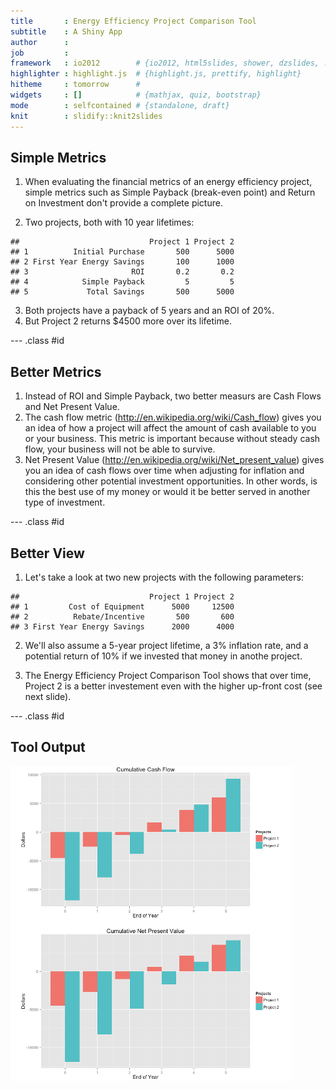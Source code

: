 ```yaml
---
title       : Energy Efficiency Project Comparison Tool
subtitle    : A Shiny App
author      : 
job         : 
framework   : io2012        # {io2012, html5slides, shower, dzslides, ...}
highlighter : highlight.js  # {highlight.js, prettify, highlight}
hitheme     : tomorrow      # 
widgets     : []            # {mathjax, quiz, bootstrap}
mode        : selfcontained # {standalone, draft}
knit        : slidify::knit2slides
---
```


## Simple Metrics

1. When evaluating the financial metrics of an energy efficiency project, simple metrics such as Simple Payback (break-even point) and Return on Investment don't provide a complete picture.

2. Two projects, both with 10 year lifetimes:


```
##                             Project 1 Project 2
## 1          Initial Purchase       500      5000
## 2 First Year Energy Savings       100      1000
## 3                       ROI       0.2       0.2
## 4            Simple Payback         5         5
## 5             Total Savings       500      5000
```


3. Both projects have a payback of 5 years and an ROI of 20%.
4. But Project 2 returns $4500 more over its lifetime.

--- .class #id 

## Better Metrics

1. Instead of ROI and Simple Payback, two better measurs are Cash Flows and Net Present Value.
2. The cash flow metric (http://en.wikipedia.org/wiki/Cash_flow) gives you an idea of how a project will affect the amount of cash available to you or your business. This metric is important because without steady cash flow, your business will not be able to survive.
3. Net Present Value (http://en.wikipedia.org/wiki/Net_present_value) gives you an idea of cash flows over time when adjusting for inflation and considering other potential investment opportunities. In other words, is this the best use of my money or would it be better served in another type of investment.


--- .class #id 

## Better View
1. Let's take a look at two new projects with the following parameters:


```
##                             Project 1 Project 2
## 1         Cost of Equipment      5000     12500
## 2          Rebate/Incentive       500       600
## 3 First Year Energy Savings      2000      4000
```

2. We'll also assume a 5-year project lifetime, a 3% inflation rate, and a potential return of 10% if we invested that money in anothe project.

3. The Energy Efficiency Project Comparison Tool shows that over time, Project 2 is a better investement even with the higher up-front cost (see next slide).


--- .class #id 

## Tool Output
<img src="graph.png"></img>
